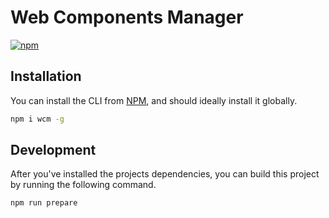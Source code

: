 # Web Components Manager

[![npm](https://img.shields.io/npm/v/wcm.svg?style=flat-square)][1]

## Installation
You can install the CLI from [NPM][1], and should ideally install it globally.

```bash
npm i wcm -g
```

## Development
After you've installed the projects dependencies, you can build this project by running the following command.

```bash
npm run prepare
```

[1]: https://www.npmjs.com/package/wcm
